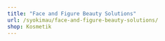 ```yaml
---
title: "Face and Figure Beauty Solutions"
url: /syokimau/face-and-figure-beauty-solutions/
shop: Kosmetik
---
```

